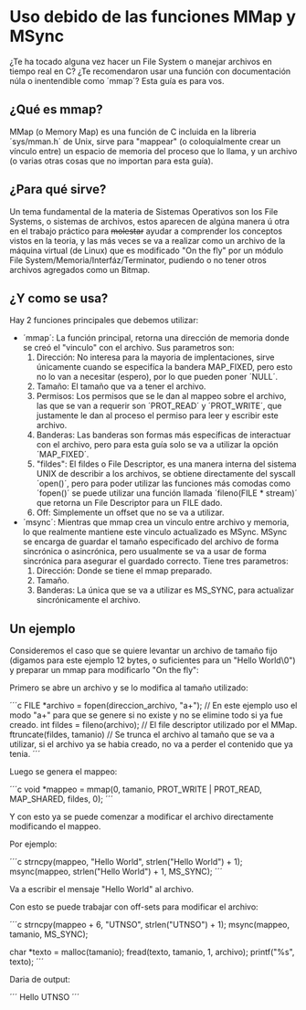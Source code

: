# Uso debido de las funciones MMap y MSync

¿Te ha tocado alguna vez hacer un File System o manejar archivos en tiempo real en C? ¿Te recomendaron usar una función con documentación núla o inentendible como ´mmap´? Esta guía es para vos.

## ¿Qué es mmap?

MMap (o Memory Map) es una función de C incluida en la libreria ´sys/mman.h´ de Unix, sirve para "mappear" (o coloquialmente crear un vínculo entre) un espacio de memoria del proceso que lo llama, y un archivo (o varias otras cosas que no importan para esta guía).

## ¿Para qué sirve?

Un tema fundamental de la materia de Sistemas Operativos son los File Systems, o sistemas de archivos, estos aparecen de algúna manera ú otra en el trabajo práctico para ~~molestar~~ ayudar a comprender los conceptos vistos en la teoria, y las más veces se va a realizar como un archivo de la máquina virtual (de Linux) que es modificado "On the fly" por un módulo File System/Memoria/Interfáz/Terminator, pudiendo o no tener otros archivos agregados como un Bitmap.

## ¿Y como se usa?

Hay 2 funciones principales que debemos utilizar:

- ´mmap´: La función principal, retorna una dirección de memoria donde se creó el "vinculo" con el archivo. Sus parametros son: 
    1. Dirección: No interesa para la mayoria de implentaciones, sirve únicamente cuando se especifíca la bandera MAP_FIXED, pero esto no lo van a necesitar (espero), por lo que pueden poner ´NULL´.
    2. Tamaño: El tamaño que va a tener el archivo.
    3. Permisos: Los permisos que se le dan al mappeo sobre el archivo, las que se van a requerir son ´PROT_READ´ y ´PROT_WRITE´, que justamente le dan al proceso el permiso para leer y escribir este archivo.
    4. Banderas: Las banderas son formas más específicas de interactuar con el archivo, pero para esta guía solo se va a utilizar la opción ´MAP_FIXED´.
    5. "fildes": El fildes o File Descriptor, es una manera interna del sistema UNIX de describir a los archivos, se obtiene directamente del syscall ´open()´, pero para poder utilizar las funciones más comodas como ´fopen()´ se puede utilizar una función llamada ´fileno(FILE * stream)´ que retorna un File Descriptor para un FILE dado.
    6. Off: Simplemente un offset que no se va a utilizar.
- ´msync´: Mientras que mmap crea un vinculo entre archivo y memoria, lo que realmente mantiene este vinculo actualizado es MSync. MSync se encarga de guardar el tamaño especificado del archivo de forma sincrónica o asincrónica, pero usualmente se va a usar de forma sincrónica para asegurar el guardado correcto. Tiene tres parametros:
    1. Dirección: Donde se tiene el mmap preparado.
    2. Tamaño.
    3. Banderas: La única que se va a utilizar es MS_SYNC, para actualizar sincrónicamente el archivo.

## Un ejemplo

Consideremos el caso que se quiere levantar un archivo de tamaño fijo (digamos para este ejemplo 12 bytes, o suficientes para un "Hello World\\0") y preparar un mmap para modificarlo "On the fly":

Primero se abre un archivo y se lo modifica al tamaño utilizado:

´´´c
FILE *archivo = fopen(direccion_archivo, "a+"); // En este ejemplo uso el modo "a+" para que se genere si no existe y no se elimine todo si ya fue creado.
int fildes = fileno(archivo); // El file descriptor utilizado por el MMap.
ftruncate(fildes, tamanio) // Se trunca el archivo al tamaño que se va a utilizar, si el archivo ya se habia creado, no va a perder el contenido que ya tenia.
´´´

Luego se genera el mappeo:

´´´c
void *mappeo = mmap(0, tamanio, PROT_WRITE | PROT_READ, MAP_SHARED, fildes, 0);
´´´

Y con esto ya se puede comenzar a modificar el archivo directamente modificando el mappeo.

Por ejemplo:

´´´c
strncpy(mappeo, "Hello World", strlen("Hello World") + 1);
msync(mappeo, strlen("Hello World") + 1, MS_SYNC);
´´´

Va a escribir el mensaje "Hello World" al archivo.

Con esto se puede trabajar con off-sets para modificar el archivo:

´´´c
strncpy(mappeo + 6, "UTNSO", strlen("UTNSO") + 1);
msync(mappeo, tamanio, MS_SYNC);

char *texto = malloc(tamanio);
fread(texto, tamanio, 1, archivo);
printf("%s", texto);
´´´

Daria de output:

´´´
Hello UTNSO
´´´